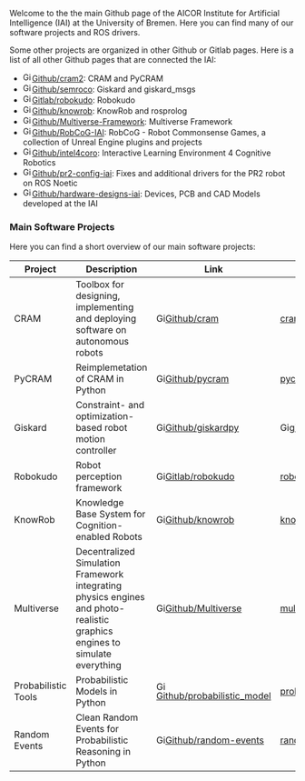 Welcome to the the main Github page of the AICOR Institute for Artificial Intelligence (IAI) at the University of Bremen. Here you can find many of our software projects and ROS drivers.

Some other projects are organized in other Github or Gitlab pages. Here is a list of all other Github pages that are connected the IAI:

- <img height=16 alt="Github Logo" src="https://edent.github.io/SuperTinyIcons/images/svg/github.svg">[Github/cram2](https://github.com/cram2): CRAM and PyCRAM
- <img height=16 alt="Github Logo" src="https://edent.github.io/SuperTinyIcons/images/svg/github.svg">[Github/semroco](https://github.com/semroco/): Giskard and giskard_msgs
- <img height=16 alt="Gitlab Logo" src="https://edent.github.io/SuperTinyIcons/images/svg/gitlab.svg">[Gitlab/robokudo](https://gitlab.informatik.uni-bremen.de/robokudo): Robokudo
- <img height=16 alt="Github Logo" src="https://edent.github.io/SuperTinyIcons/images/svg/github.svg">[Github/knowrob](https://github.com/knowrob): KnowRob and rosprolog
- <img height=16 alt="Github Logo" src="https://edent.github.io/SuperTinyIcons/images/svg/github.svg">[Github/Multiverse-Framework](https://github.com/Multiverse-Framework/): Multiverse Framework
- <img height=16 alt="Github Logo" src="https://edent.github.io/SuperTinyIcons/images/svg/github.svg">[Github/RobCoG-IAI](https://github.com/robcog-iai): RobCoG - Robot Commonsense Games, a collection of Unreal Engine plugins and projects
- <img height=16 alt="Github Logo" src="https://edent.github.io/SuperTinyIcons/images/svg/github.svg">[Github/intel4coro](https://github.com/intel4coro): Interactive Learning Environment 4 Cognitive Robotics
- <img height=16 alt="Github Logo" src="https://edent.github.io/SuperTinyIcons/images/svg/github.svg">[Github/pr2-config-iai](https://github.com/pr2-config-iai): Fixes and additional drivers for the PR2 robot on ROS Noetic
- <img height=16 alt="Github Logo" src="https://edent.github.io/SuperTinyIcons/images/svg/github.svg">[Github/hardware-designs-iai](https://github.com/hardware-designs-iai): Devices, PCB and CAD Models developed at the IAI

### Main Software Projects

Here you can find a short overview of our main software projects:

| Project             | Description                                                                                                                | Link                                                                                                                                                                               | More Information on                                                                                                                                             |
| ------------------- | -------------------------------------------------------------------------------------------------------------------------- | ---------------------------------------------------------------------------------------------------------------------------------------------------------------------------------- | --------------------------------------------------------------------------------------------------------------------------------------------------------------- |
| CRAM                | Toolbox for designing, implementing and deploying software on autonomous robots                                            | <img height=16 alt="Github Logo" src="https://edent.github.io/SuperTinyIcons/images/svg/github.svg">[Github/cram](https://github.com/cram2/cram)                                   | [cram-system.org](https://cram-system.org/)                                                                                                                     |
| PyCRAM              | Reimplemetation of CRAM in Python                                                                                          | <img height=16 alt="Github Logo" src="https://edent.github.io/SuperTinyIcons/images/svg/github.svg">[Github/pycram](https://github.com/cram2/pycram)                               | [pycram.readthedocs.io](https://pycram.readthedocs.io/en/latest/)                                                                                               |
| Giskard             | Constraint- and optimization-based robot motion controller                                                                 | <img height=16 alt="Github Logo" src="https://edent.github.io/SuperTinyIcons/images/svg/github.svg">[Github/giskardpy](https://github.com/SemRoCo/giskardpy)                       | <img height=16 alt="Github Logo" src="https://edent.github.io/SuperTinyIcons/images/svg/github.svg">[giskardpy/wiki](https://github.com/SemRoCo/giskardpy/wiki) |
| Robokudo            | Robot perception framework                                                                                                 | <img height=16 alt="Gitlab Logo" src="https://edent.github.io/SuperTinyIcons/images/svg/gitlab.svg">[Gitlab/robokudo](https://gitlab.informatik.uni-bremen.de/robokudo/robokudo)   | [robokudo.ai.uni-bremen.de](https://robokudo.ai.uni-bremen.de/)                                                                                                 |
| KnowRob             | Knowledge Base System for Cognition-enabled Robots                                                                         | <img height=16 alt="Github Logo" src="https://edent.github.io/SuperTinyIcons/images/svg/github.svg">[Github/knowrob](https://github.com/knowrob/knowrob)                           | [knowrob.org](https://knowrob.org/)                                                                                                                             |
| Multiverse          | Decentralized Simulation Framework integrating physics engines and photo-realistic graphics engines to simulate everything | <img height=16 alt="Github Logo" src="https://edent.github.io/SuperTinyIcons/images/svg/github.svg">[Github/Multiverse](https://github.com/Multiverse-Framework/Multiverse)        | [multiverseframework.readthedocs.io](https://multiverseframework.readthedocs.io/en/latest/)                                                                     |
| Probabilistic Tools | Probabilistic Models in Python                                                                                             | <img height=16 alt="Github Logo" src="https://edent.github.io/SuperTinyIcons/images/svg/github.svg">[Github/probabilistic_model](https://github.com/tomsch420/probabilistic_model) | [probabilistic-model.readthedocs.io](https://probabilistic-model.readthedocs.io/en/latest/intro.html)                                                           |
| Random Events       | Clean Random Events for Probabilistic Reasoning in Python                                                                  | <img height=16 alt="Github Logo" src="https://edent.github.io/SuperTinyIcons/images/svg/github.svg">[Github/random-events](https://github.com/tomsch420/random-events)             | [random-events.readthedocs.io](https://random-events.readthedocs.io/en/latest/intro.html)                                                                       |
